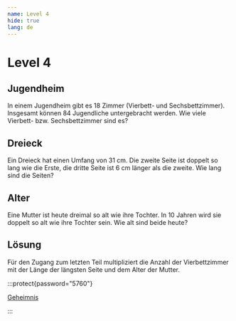 ```yaml
---
name: Level 4
hide: true
lang: de
---
```


# Level 4

## Jugendheim

In einem Jugendheim gibt es 18 Zimmer (Vierbett- und
Sechsbettzimmer). Insgesamt können 84 Jugendliche untergebracht
werden. Wie viele Vierbett- bzw. Sechsbettzimmer
sind es?

## Dreieck

Ein Dreieck hat einen Umfang von 31 cm. Die zweite Seite ist
doppelt so lang wie die Erste, die dritte Seite ist 6 cm länger als die
zweite. Wie lang sind die Seiten?

## Alter

Eine Mutter ist heute dreimal so alt wie ihre Tochter. In 10 Jahren
wird sie doppelt so alt wie ihre Tochter sein. Wie alt sind beide
heute?

## Lösung

Für den Zugang zum letzten Teil multipliziert die Anzahl der
Vierbettzimmer mit der Länge der längsten Seite und dem Alter der
Mutter.

:::protect{password="5760"}

[Geheimnis](/vxynmvsdlkfs-geschafft)

:::
